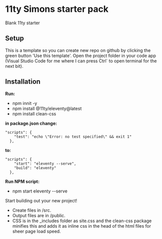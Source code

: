 # 11ty Simons starter pack
 Blank 11ty starter

## Setup
This is a template so you can create new repo on github by clicking the green button 'Use this template'.
Open the project folder in your code app (Visual Studio Code for me where I can press Ctrl` to open terminal for the next bit).

## Installation
**Run:** 

* npm innit -y
* npm install @11ty/eleventy@latest
* npm install clean-css

**in package.json change:**

<pre><code>"scripts": {
    "test": "echo \"Error: no test specified\" && exit 1"
  },</code></pre>

**to:**

<pre><code>"scripts": {
    "start": "eleventy --serve",
    "build": "eleventy"
  },</code></pre>

**Run NPM script:** 

* npm start eleventy --serve

Start building out your new project!
* Create files in /src.
* Output files are in /public.
* CSS is in the _includes folder as site.css and the clean-css package minifies this and adds it as inline css in the head of the html files for sheer page load speed.
